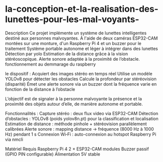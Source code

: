 # la-conception-et-la-realisation-des-lunettes-pour-les-mal-voyants-

Description
Ce projet implémente un système de lunettes intelligentes destiné aux personnes malvoyantes. À l'aide de deux caméras ESP32-CAM montées sur une monture, d'un Raspberry Pi 4 et un buzzer pour le traitement
Système portable autonome et léger à intégrer dans des lunettes
Détection par yolo
Estimation de la distance grâce à la vision stéréoscopique.
Alerte sonore adaptée à la proximité de l’obstacle.
fonctionnement au demmarage du raspberry

le dispositif :
Acquiert des images stéréo en temps réel
Utilise un modèle YOLOv8 pour détecter les obstacles
Calcule la profondeur par stéréovision (disparité)
Émet une alerte sonore via un buzzer dont la fréquence varie en fonction de la distance à l’obstacle

L’objectif est de signaler à la personne malvoyante la présence et la proximité des objets autour d’elle, de manière autonome et portable.

Fonctionnalités :
Capture stéréo : deux flux video via ESP32-CAM
Détection d’obstacles : YOLOv8 (poids yolov8n.pt) pour la classification et localisation
Estimation de distance : méthode pinhole + stéréovision parallèlement calibrées
Alerte sonore : mapping distance → fréquence (8000 Hz à 1000 Hz) pendant 1 s
Connexion Wi‑Fi : auto-connexion au hotspot Raspberry Pi via nmcli


Matériel Requis
Raspberry Pi 4 
2 × ESP32-CAM modules
Buzzer passif (GPIO PIN configurable)
Alimentation 5V stable
